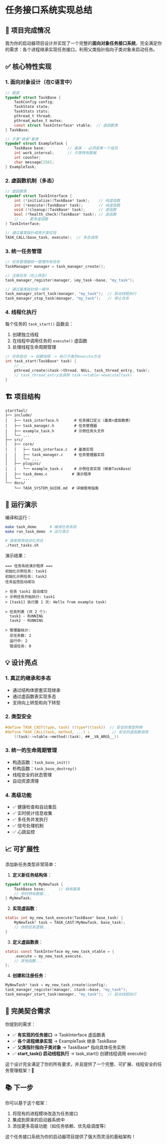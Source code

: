 # 任务接口系统实现总结

## 🎉 项目完成情况

我为你的启动器项目设计并实现了一个完整的**面向对象任务接口系统**，完全满足你的需求：各个进程继承实现任务接口，利用父类指针指向子类对象来启动任务。

## ✅ 核心特性实现

### 1. 面向对象设计（在C语言中）

```c
// 基类
typedef struct TaskBase {
    TaskConfig config;
    TaskState state;
    TaskStats stats;
    pthread_t thread;
    pthread_mutex_t mutex;
    const struct TaskInterface* vtable;  // 虚函数表
} TaskBase;

// 子类"继承"基类
typedef struct ExampleTask {
    TaskBase base;          // 基类 - 必须是第一个成员
    int work_interval;      // 子类特有数据
    int counter;
    char message[256];
} ExampleTask;
```

### 2. 虚函数机制（多态）

```c
// 虚函数表
typedef struct TaskInterface {
    int (*initialize)(TaskBase* task);    // 纯虚函数
    int (*execute)(TaskBase* task);       // 纯虚函数
    void (*cleanup)(TaskBase* task);      // 虚函数
    bool (*health_check)(TaskBase* task); // 虚函数
    // ... 更多虚函数
} TaskInterface;

// 通过基类指针调用子类实现
TASK_CALL(base_task, execute);  // 多态调用
```

### 3. 统一任务管理

```c
// 任务管理器统一管理所有任务
TaskManager* manager = task_manager_create();

// 注册任务（向上转型）
task_manager_register(manager, &my_task->base, "my_task");

// 通过基类指针统一操作
task_manager_start_task(manager, "my_task");  // 启动线程执行
task_manager_stop_task(manager, "my_task");   // 停止任务
```

### 4. 线程化执行

每个任务的 `task_start()` 函数会：
1. 创建独立线程
2. 在线程中调用任务的 `execute()` 虚函数
3. 处理线程生命周期管理

```c
// 任务启动 -> 创建线程 -> 执行子类的execute方法
int task_start(TaskBase* task) {
    // ...
    pthread_create(&task->thread, NULL, task_thread_entry, task);
    // task_thread_entry会调用 task->vtable->execute(task)
}
```

## 🏗️ 项目结构

```
startTool/
├── include/
│   ├── task_interface.h       # 任务接口定义（基类+虚函数表）
│   ├── task_manager.h         # 任务管理器
│   ├── example_task.h         # 示例任务头文件
│   └── ...
├── src/
│   ├── core/
│   │   ├── task_interface.c   # 基类实现
│   │   ├── task_manager.c     # 任务管理器实现
│   │   └── ...
│   ├── plugins/
│   │   └── example_task.c     # 示例任务实现（继承TaskBase）
│   ├── task_demo.c           # 演示程序
│   └── ...
└── docs/
    └── TASK_SYSTEM_GUIDE.md  # 详细使用指南
```

## 🚀 运行演示

编译和运行：
```bash
make task_demo      # 编译任务系统
make run_task_demo  # 运行演示

# 或者使用自动化测试
./test_tasks.sh
```

演示结果：
```
=== 任务系统演示程序 ===
初始化示例任务: task1
初始化示例任务: task2
任务监控启动成功

> 任务 task1 启动成功
> 示例任务开始执行: task1
> [task1] 执行第 1 次: Hello from example task!

> 任务列表 (共 2 个):
  task1 - RUNNING
  task2 - RUNNING

> 管理器统计:
  总任务数: 2
  运行中: 2
  错误任务: 0
```

## 💡 设计亮点

### 1. 真正的继承和多态
- 通过结构体嵌套实现继承
- 通过虚函数表实现多态
- 支持向上转型和向下转型

### 2. 类型安全
```c
#define TASK_CAST(type, task) ((type*)(task))  // 安全的类型转换
#define TASK_CALL(task, method, ...) \          // 安全的虚函数调用
    ((task)->vtable->method((task), ##__VA_ARGS__))
```

### 3. 统一的生命周期管理
- 构造函数：`task_base_init()`
- 析构函数：`task_base_destroy()`
- 线程安全的状态管理
- 自动资源清理

### 4. 高级功能
- ✅ 健康检查和自动重启
- ✅ 实时统计信息收集
- ✅ 多任务并发执行
- ✅ 信号处理机制
- ✅ 心跳监控

## 📈 可扩展性

添加新任务类型非常简单：

1. **定义新任务结构体**：
```c
typedef struct MyNewTask {
    TaskBase base;      // 继承基类
    // 你的特有数据...
} MyNewTask;
```

2. **实现虚函数**：
```c
static int my_new_task_execute(TaskBase* base_task) {
    MyNewTask* task = TASK_CAST(MyNewTask, base_task);
    // 你的任务逻辑...
}
```

3. **定义虚函数表**：
```c
static const TaskInterface my_new_task_vtable = {
    .execute = my_new_task_execute,
    // 其他函数...
};
```

4. **创建和注册任务**：
```c
MyNewTask* task = my_new_task_create(&config);
task_manager_register(manager, &task->base, "my_task");
task_manager_start_task(manager, "my_task");  // 启动线程执行
```

## 🎯 完美契合需求

你提到的需求：
- ✅ **有实现的任务接口** → TaskInterface 虚函数表
- ✅ **各个进程继承实现** → ExampleTask 继承 TaskBase
- ✅ **父类指针指向子类对象** → TaskBase* 指向具体任务实例
- ✅ **start_task() 启动线程执行** → task_start() 创建线程调用 execute()

这个设计完全满足了你的所有要求，并且提供了一个完整、可扩展、线程安全的任务管理框架！🎉

## 📚 下一步

你可以基于这个框架：
1. 将现有的进程模块改造为任务接口
2. 集成到原来的启动器系统中
3. 添加更多高级功能（如任务依赖、优先级调度等）

这个任务接口系统为你的启动器项目提供了强大而灵活的基础架构！
